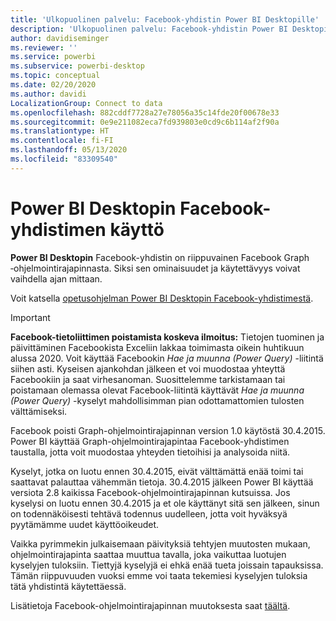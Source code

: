 ```yaml
---
title: 'Ulkopuolinen palvelu: Facebook-yhdistin Power BI Desktopille'
description: 'Ulkopuolinen palvelu: Facebook-yhdistin Power BI Desktopille'
author: davidiseminger
ms.reviewer: ''
ms.service: powerbi
ms.subservice: powerbi-desktop
ms.topic: conceptual
ms.date: 02/20/2020
ms.author: davidi
LocalizationGroup: Connect to data
ms.openlocfilehash: 882cddf7728a27e78056a35c14fde20f00678e33
ms.sourcegitcommit: 0e9e211082eca7fd939803e0cd9c6b114af2f90a
ms.translationtype: HT
ms.contentlocale: fi-FI
ms.lasthandoff: 05/13/2020
ms.locfileid: "83309540"
---
```

# <a name="use-the-facebook-connector-for-power-bi-desktop"></a>Power BI Desktopin Facebook-yhdistimen käyttö
**Power BI Desktopin** Facebook-yhdistin on riippuvainen Facebook Graph ‑ohjelmointirajapinnasta. Siksi sen ominaisuudet ja käytettävyys voivat vaihdella ajan mittaan.

Voit katsella [opetusohjelman Power BI Desktopin Facebook-yhdistimestä](desktop-tutorial-facebook-analytics.md).

> [!IMPORTANT]
> **Facebook-tietoliittimen poistamista koskeva ilmoitus:** Tietojen tuominen ja päivittäminen Facebookista Exceliin lakkaa toimimasta oikein huhtikuun alussa 2020. Voit käyttää Facebookin *Hae ja muunna (Power Query)* -liitintä siihen asti. Kyseisen ajankohdan jälkeen et voi muodostaa yhteyttä Facebookiin ja saat virhesanoman. Suosittelemme tarkistamaan tai poistamaan olemassa olevat Facebook-liitintä käyttävät *Hae ja muunna (Power Query)* -kyselyt mahdollisimman pian odottamattomien tulosten välttämiseksi.


Facebook poisti Graph-ohjelmointirajapinnan version 1.0 käytöstä 30.4.2015. Power BI käyttää Graph-ohjelmointirajapintaa Facebook-yhdistimen taustalla, jotta voit muodostaa yhteyden tietoihisi ja analysoida niitä.

Kyselyt, jotka on luotu ennen 30.4.2015, eivät välttämättä enää toimi tai saattavat palauttaa vähemmän tietoja. 30.4.2015 jälkeen Power BI käyttää versiota 2.8 kaikissa Facebook-ohjelmointirajapinnan kutsuissa. Jos kyselysi on luotu ennen 30.4.2015 ja et ole käyttänyt sitä sen jälkeen, sinun on todennäköisesti tehtävä todennus uudelleen, jotta voit hyväksyä pyytämämme uudet käyttöoikeudet.

Vaikka pyrimmekin julkaisemaan päivityksiä tehtyjen muutosten mukaan, ohjelmointirajapinta saattaa muuttua tavalla, joka vaikuttaa luotujen kyselyjen tuloksiin. Tiettyjä kyselyjä ei ehkä enää tueta joissain tapauksissa. Tämän riippuvuuden vuoksi emme voi taata tekemiesi kyselyjen tuloksia tätä yhdistintä käytettäessä.

Lisätietoja Facebook-ohjelmointirajapinnan muutoksesta saat [täältä](https://developers.facebook.com/docs/apps/changelog#v2_0).

